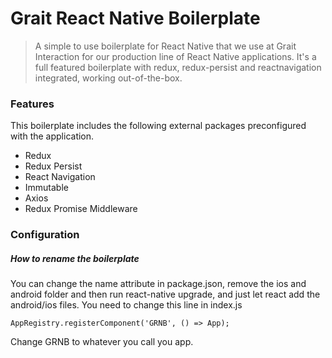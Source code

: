 # Grait React Native Boilerplate
> A simple to use boilerplate for React Native that we use at Grait Interaction
for our production line of React Native applications. It's a full featured
boilerplate with redux, redux-persist and reactnavigation integrated, working
out-of-the-box.

### Features
This boilerplate includes the following external packages preconfigured with
the application.

- Redux
- Redux Persist
- React Navigation
- Immutable
- Axios
- Redux Promise Middleware

### Configuration
##### How to rename the boilerplate
You can change the name attribute in package.json, remove the ios and android folder and then run react-native upgrade,
and just let react add the android/ios files. You need to change this line in index.js
```
AppRegistry.registerComponent('GRNB', () => App);
```
Change GRNB to whatever you call you app.
